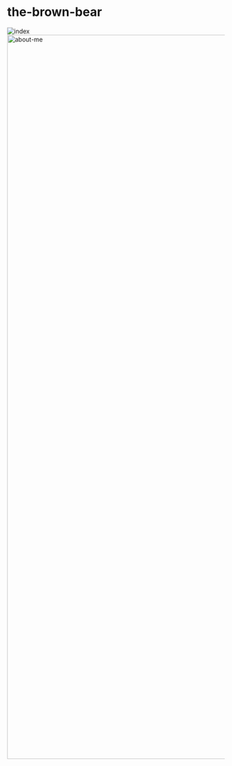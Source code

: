 # the-brown-bear
![index](https://github.com/m-grande/the-brown-bear/assets/125394826/ead02c49-ca1c-43e4-ad9f-344c7ec5a1d5)
<img width="1676" alt="about-me" src="https://github.com/m-grande/the-brown-bear/assets/125394826/b50e8713-5732-43b6-ac7b-58343cb1f3df">
